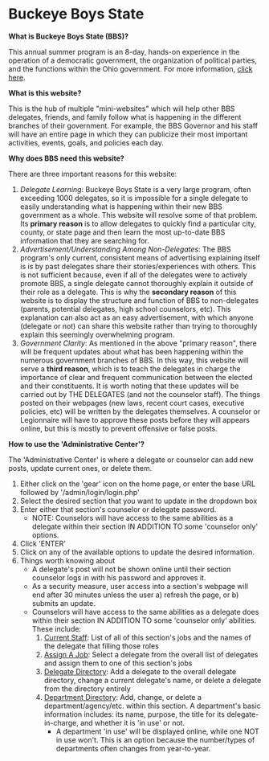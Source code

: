 # Buckeye Boys State

<b>What is Buckeye Boys State (BBS)?</b>
<p>
  This annual summer program is an 8-day, hands-on experience in the operation of a democratic government, the organization of political parties, and the functions within the Ohio government. For more information, <a href="http://www.ohiobuckeyeboysstate.com/">click here</a>.
 </p>

<b>What is this website?</b>
<p>
  This is the hub of multiple "mini-websites" which will help other BBS delegates, friends, and family follow what is happening in the different branches of their government. For example, the BBS Governor and his staff will have an entire page in which they can publicize their most important activities, events, goals, and policies each day.
</p>

<b>Why does BBS need this website?</b>
<p>
  There are three important reasons for this website:
  <ol>
    <li>
      <i>Delegate Learning</i>: Buckeye Boys State is a very large program, often exceeding 1000 delegates, so it is impossible for a single delegate to easily understanding what is happening within their new BBS government as a whole. This website will resolve some of that problem. Its <b>primary reason</b> is to allow delegates to quickly find a particular city, county, or state page and then learn the most up-to-date BBS information that they are searching for.
    </li>
    <li>
      <i>Advertisement/Understanding Among Non-Delegates</i>: The BBS program's only current, consistent means of advertising explaining itself is is by past delegates share their stories/experiences with others. This is not sufficient because, even if all of the delegates were to actively promote BBS, a single delegate cannot thoroughly explain it outside of their role as a delegate. This is why the <b>secondary reason</b> of this website is to display the structure and function of BBS to non-delegates (parents, potential delegates, high school counselors, etc). This explanation can also act as an easy advertisement, with which anyone (delegate or not) can share this website rather than trying to thoroughly explain this seemingly overwhelming program.
    </li>
    <li>
      <i>Government Clarity</i>: As mentioned in the above "primary reason", there will be frequent updates about what has been happening within the numerous government branches of BBS. In this way, this website will serve a <b>third reason</b>, which is to teach the delegates in charge the importance of clear and frequent communication between the elected and their constituents. It is worth noting that these updates will be carried out by THE DELEGATES (and not the counselor staff). The things posted on their webpages (new laws, recent court cases, executive policies, etc) will be written by the delegates themselves. A counselor or Legionnaire will have to approve these posts before they will appears online, but this is mostly to prevent offensive or false posts.
    </li>
  </ol>
</p>

<b>How to use the 'Administrative Center'?</b>
<p>
  The 'Administrative Center' is where a delegate or counselor can add new posts, update current ones, or delete them.
  <ol>
    <li>
      Either click on the 'gear' icon on the home page, or enter the base URL followed by '/admin/login/login.php'
    </li>
    <li>
      Select the desired section that you want to update in the dropdown box
    </li>
    <li>
      Enter either that section's counselor or delegate password.
      <ul>
        <li>
          NOTE: Counselors will have access to the same abilities as a delegate within their section IN ADDITION TO some 'counselor only' options.
        </li>
      </ul>
    </li>
    <li>
      Click 'ENTER'
    </li>
    <li>
      Click on any of the available options to update the desired information.
    </li>
    <li>
      Things worth knowing about
      <ul>
        <li>
          A delegate's post will not be shown online until their section counselor logs in with his password and approves it.
        </li>
        <li>
          As a security measure, user access into a section's webpage will end after 30 minutes unless the user a) refresh the page, or b) submits an update.
        </li>
        <li>
          Counselors will have access to the same abilities as a delegate does within their section IN ADDITION TO some 'counselor only' abilities. These include:
          <ol>
            <li>
              <u>Current Staff</u>: List of all of this section's jobs and the names of the delegate that filling those roles
            </li>
            <li>
              <u>Assign A Job</u>: Select a delegate from the overall list of delegates and assign them to one of this section's jobs
            </li>
            <li>
              <u>Delegate Directory</u>: Add a delegate to the overall delegate directory, change a current delegate's name, or delete a delegate from the directory entirely
            </li>
            <li>
              <u>Department Directory</u>: Add, change, or delete a department/agency/etc. within this section. A department's basic information includes: its name, purpose, the title for its delegate-in-charge, and whether it is 'in use' or not.
              <ul>
                <li>
                  A department 'in use' will be displayed online, while one NOT in use won't. This is an option because the number/types of departments often changes from year-to-year.
                </li>
              </ul>
            </li>
          <ol>
        </li>
      </ul>
    </li>
  </ol>
</p>
